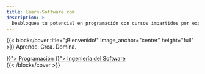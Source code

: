 ```yaml
---
title: Learn-Software.com
description: >
  Desbloquea tu potencial en programación con cursos impartidos por expertos y recursos completos en ingeniería de software y programación.
---
```


{{< blocks/cover title="¡Bienvenido!" image_anchor="center" height="full" >}}
Aprende. Crea. Domina.
<div class="mx-auto">
	<a class="btn btn-lg btn-warning me-3 mb-4" href="{{< relref "/programming" >}}">
		Programación <i class="fa-solid fa-code ms-2"></i>
	</a>
  <a class="btn btn-lg btn-secondary me-3 mb-4" href="{{< relref "/software-engineering" >}}">
		Ingeniería del Software <i class="fa-solid fa-diagram-project ms-2"></i>
	</a>
</div>
{{< /blocks/cover >}}
